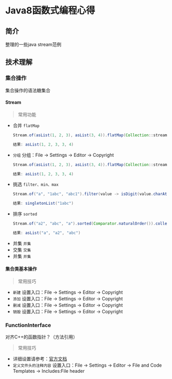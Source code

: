 # Java8函数式编程心得

## 简介

整理的一些java stream范例

## 技术理解

### 集合操作

集合操作的语法糖集合

#### Stream

> 常用功能

- 合并 `flatMap`
  ``` Java
  Stream.of(asList(1, 2, 3), asList(3, 4)).flatMap(Collection::stream).collect(toList())
  
  结果: asList(1, 2, 3, 3, 4)
  ```
- `分组` 分组：File -> Settings -> Editor -> Copyright
  ``` Java
  Stream.of(asList(1, 2, 3), asList(3, 4)).flatMap(Collection::stream).collect(toList())

  结果: asList(1, 2, 3, 3, 4)
  ```
- 挑选 `filter、min、max`
  ``` Java
  Stream.of("a", "1abc", "abc1").filter(value -> isDigit(value.charAt(0))).collect(toList())

  结果: singletonList("1abc")
  ```
- 排序 `sorted` 
  ``` Java
  Stream.of("a2", "abc", "a").sorted(Comparator.naturalOrder()).collect(toList())

  结果: asList("a", "a2", "abc")
  ```
- 并集 `并集` 
- 交集 `交集` 
- 并集 `并集` 

#### 集合类基本操作

> 常用技巧

- `新建` 设置入口：File -> Settings -> Editor -> Copyright
- `添加` 设置入口：File -> Settings -> Editor -> Copyright
- `删减` 设置入口：File -> Settings -> Editor -> Copyright
- `销毁` 设置入口：File -> Settings -> Editor -> Copyright

### FunctionInterface

对齐C++的函数指针？（方法引用）

> 常用技巧

- 详细设置请参考：[官方文档](https://www.jetbrains.com/help/idea/2021.3/configuring-project-and-ide-settings.html)
- `定义文件头的注释内容` 设置入口：File -> Settings -> Editor -> File and Code Templates -> Includes:File header
